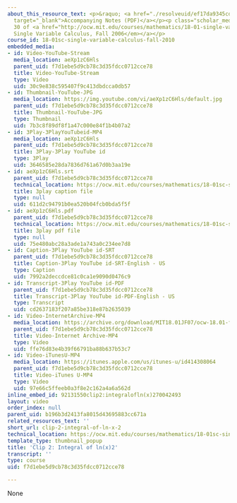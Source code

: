 ```yaml
---
about_this_resource_text: <p>&raquo; <a href="./resolveuid/ef17da9345cdba981a582b8658799a4e"
  target="_blank">Accompanying Notes (PDF)</a></p><p class="scholar_medsm">From Lecture
  30 of <a href="http://ocw.mit.edu/courses/mathematics/18-01-single-variable-calculus-fall-2006/video-lectures/"><em>18.01
  Single Variable Calculus, Fall 2006</em></a></p>
course_id: 18-01sc-single-variable-calculus-fall-2010
embedded_media:
- id: Video-YouTube-Stream
  media_location: aeXp1zC6Hls
  parent_uid: f7d1ebe5d9cb78c3d35fdcc0712cce78
  title: Video-YouTube-Stream
  type: Video
  uid: 30c9e838c595407f9c413dbdcca0db57
- id: Thumbnail-YouTube-JPG
  media_location: https://img.youtube.com/vi/aeXp1zC6Hls/default.jpg
  parent_uid: f7d1ebe5d9cb78c3d35fdcc0712cce78
  title: Thumbnail-YouTube-JPG
  type: Thumbnail
  uid: 7b3c8f89df8f1a47c000e84f1b4b07a2
- id: 3Play-3PlayYouTubeid-MP4
  media_location: aeXp1zC6Hls
  parent_uid: f7d1ebe5d9cb78c3d35fdcc0712cce78
  title: 3Play-3Play YouTube id
  type: 3Play
  uid: 3646585e28da7836d761a67d0b3aa19e
- id: aeXp1zC6Hls.srt
  parent_uid: f7d1ebe5d9cb78c3d35fdcc0712cce78
  technical_location: https://ocw.mit.edu/courses/mathematics/18-01sc-single-variable-calculus-fall-2010/unit-4-techniques-of-integration/part-b-partial-fractions-integration-by-parts-arc-length-and-surface-area/session-76-integration-by-parts/clip-2-integral-of-ln-x-2/aeXp1zC6Hls.srt
  title: 3play caption file
  type: null
  uid: 611d2c94791b0ea520b04fcb0bda5f5f
- id: aeXp1zC6Hls.pdf
  parent_uid: f7d1ebe5d9cb78c3d35fdcc0712cce78
  technical_location: https://ocw.mit.edu/courses/mathematics/18-01sc-single-variable-calculus-fall-2010/unit-4-techniques-of-integration/part-b-partial-fractions-integration-by-parts-arc-length-and-surface-area/session-76-integration-by-parts/clip-2-integral-of-ln-x-2/aeXp1zC6Hls.pdf
  title: 3play pdf file
  type: null
  uid: 75e480abc28a3ade1a743a0c234ee7d8
- id: Caption-3Play YouTube id-SRT
  parent_uid: f7d1ebe5d9cb78c3d35fdcc0712cce78
  title: Caption-3Play YouTube id-SRT-English - US
  type: Caption
  uid: 7992a2deccdce81c0ca1e9090d0476c9
- id: Transcript-3Play YouTube id-PDF
  parent_uid: f7d1ebe5d9cb78c3d35fdcc0712cce78
  title: Transcript-3Play YouTube id-PDF-English - US
  type: Transcript
  uid: cd2637183f207a85be318e87b2635039
- id: Video-InternetArchive-MP4
  media_location: https://archive.org/download/MIT18.01JF07/ocw-18.01-f07-lec30_300k.mp4
  parent_uid: f7d1ebe5d9cb78c3d35fdcc0712cce78
  title: Video-Internet Archive-MP4
  type: Video
  uid: ffe76d83e4b39f66791ba88b637b53c7
- id: Video-iTunesU-MP4
  media_location: https://itunes.apple.com/us/itunes-u/id414308064
  parent_uid: f7d1ebe5d9cb78c3d35fdcc0712cce78
  title: Video-iTunes U-MP4
  type: Video
  uid: 97e66c5ffeeb0a3f8e2c162a4a6a562d
inline_embed_id: 92131550clip2:integralofln(x)270042493
layout: video
order_index: null
parent_uid: b196b3d2413fa8015d43695883cc671a
related_resources_text: ''
short_url: clip-2-integral-of-ln-x-2
technical_location: https://ocw.mit.edu/courses/mathematics/18-01sc-single-variable-calculus-fall-2010/unit-4-techniques-of-integration/part-b-partial-fractions-integration-by-parts-arc-length-and-surface-area/session-76-integration-by-parts/clip-2-integral-of-ln-x-2
template_type: thumbnail_popup
title: 'Clip 2: Integral of ln(x)2'
transcript: ''
type: course
uid: f7d1ebe5d9cb78c3d35fdcc0712cce78

---
```

None